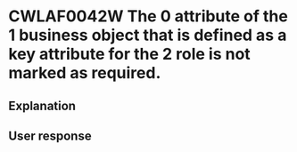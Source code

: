 # CWLAF0042W The 0 attribute of the 1 business object that is defined as a key attribute for the 2 role is not marked as required.

## Explanation

## User response